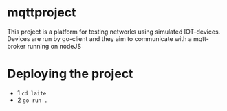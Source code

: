 # mqttproject

This project is a platform for testing networks using simulated IOT-devices. Devices are run by go-client and they aim to communicate with a mqtt-broker running on nodeJS


# Deploying the project

* 1 ```cd laite```
* 2 ```go run .``` 
